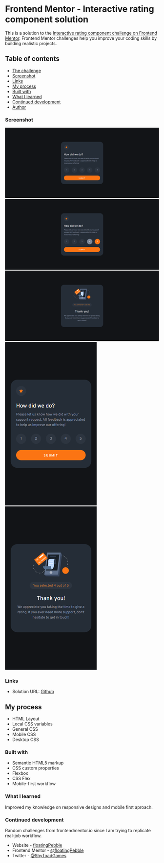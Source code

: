 # Frontend Mentor - Interactive rating component solution

This is a solution to the [Interactive rating component challenge on Frontend Mentor](https://www.frontendmentor.io/challenges/interactive-rating-component-koxpeBUmI). Frontend Mentor challenges help you improve your coding skills by building realistic projects. 

## Table of contents

  - [The challenge](#the-challenge)
  - [Screenshot](#screenshot)
  - [Links](#links)
  - [My process](#my-process)
  - [Built with](#built-with)
  - [What I learned](#what-i-learned)
  - [Continued development](#continued-development)
  - [Author](#author)

### Screenshot

![Desktop view](images/desktopView.png)
![Active states](images/activeStates.png)
![Desktop "thank you" screen](images/desktopThankYou.png)
![Mobile view](images/mobileView.png)
![Mobile "thank you" screen](images/mobileThankYou.png)

### Links

- Solution URL: [Github](https://github.com/floatingPebble/floatingPebble.interactive-rating-component-FM.io)

## My process

- HTML Layout
- Local CSS variables
- General CSS
- Mobile CSS
- Desktop CSS

### Built with

- Semantic HTML5 markup
- CSS custom properties
- Flexbox
- CSS Flex
- Mobile-first workflow

### What I learned

Improved my knowledge on responsive designs and mobile first aproach.

### Continued development

Random challenges from frontendmentor.io since I am trying to replicate real-job workflow.

- Website - [floatingPebble](https://github.com/floatingPebble)
- Frontend Mentor - [@floatingPebble](https://www.frontendmentor.io/profile/floatingPebble)
- Twitter - [@ShyToadGames](https://twitter.com/ShyToadGames)